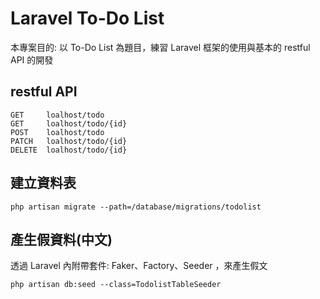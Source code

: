 # Laravel To-Do List
本專案目的: 以 To-Do List 為題目，練習 Laravel 框架的使用與基本的 restful API 的開發

## restful API
```
GET     loalhost/todo
GET     loalhost/todo/{id}
POST    loalhost/todo
PATCH   loalhost/todo/{id}
DELETE  loalhost/todo/{id}
```
## 建立資料表
```
php artisan migrate --path=/database/migrations/todolist
```
## 產生假資料(中文)
透過 Laravel 內附帶套件: Faker、Factory、Seeder ，來產生假文
```
php artisan db:seed --class=TodolistTableSeeder
```
